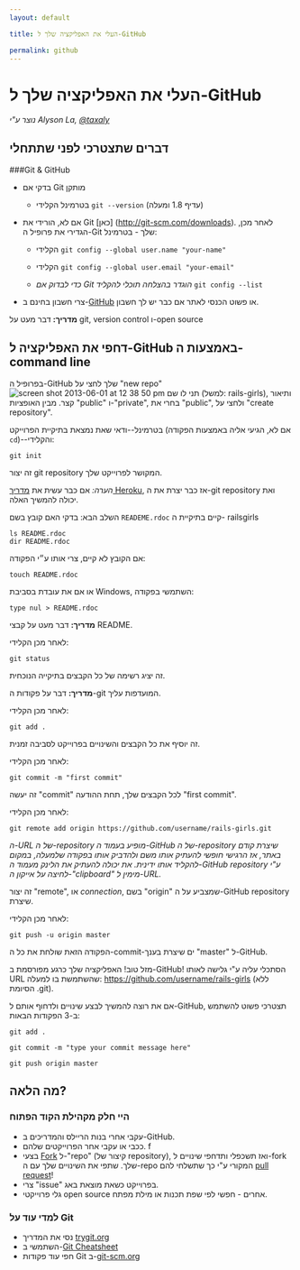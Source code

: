```yaml
---
layout: default

title: העלי את האפליקציה שלך ל-GitHub

permalink: github
---
```


# העלי את האפליקציה שלך ל-GitHub

*נוצר ע"י Alyson La, [@taxaly](https://www.twitter.com/taxaly)*

## דברים שתצטרכי לפני שתתחלי

###Git & GitHub

* בדקי אם Git מותקן
	* בטרמינל הקלידי `git --version` (עדיף 1.8 ומעלה)

* אם לא, הורידי את Git [כאן] (http://git-scm.com/downloads).
	לאחר מכן, הגדירי את פרופיל ה-Git שלך - בטרמינל:
	* הקלידי `git config --global user.name "your-name"`
	* הקלידי `git config --global user.email "your-email"`
        
	* _כדי לבדוק אם Git הוגדר בהצלחה תוכלי להקליד_ `git config --list`

* צרי חשבון בחינם ב-[GitHub](https://github.com) או פשוט הכנסי לאתר אם כבר יש לך חשבון.

**מדריך:** דבר מעט על git, version control ו-open source

## דחפי את האפליקציה ל-GitHub באמצעות ה-command line

בפרופיל ה-GitHub שלך לחצי על "new repo" ![screen shot 2013-06-01 at 12 38 50 pm](https://f.cloud.github.com/assets/2623954/595307/eb70c6cc-caf2-11e2-9d2d-60deb31ac049.png) תני לו שם (למשל: rails-girls), ותיאור קצר. מבין האופציות "public" ו-"private", בחרי את "public", ולחצי על "create repository".

בטרמינל--ודאי שאת נמצאת בתיקיית הפרוייקט (אם לא, הגיעי אליה באמצעות הפקודה `cd`)--והקלידי:

`git init`

זה יצור git repository המקושר לפרוייקט שלך.

*הערה:* אם כבר עשית את [מדריך Heroku](/heroku), אז כבר יצרת את ה-git repository ואת יכולה להמשיך האלה.

השלב הבא:
בדקי האם קובץ בשם `READEME.rdoc` קיים בתיקיית ה- railsgirls 

<div class="os-specific">
  <div class="nix">
    <code>ls README.rdoc</code>
  </div>
  <div class="win">
    <code>dir README.rdoc</code>
  </div>
</div>

אם הקובץ לא קיים, צרי אותו ע״י הפקודה:

`touch README.rdoc`

או אם את עובדת בסביבת Windows, השתמשי בפקודה:

`type nul > README.rdoc`

**מדריך:** דבר מעט על קבצי README.

לאחר מכן הקלידי:

`git status`

זה יציג רשימה של כל הקבצים בתיקייה הנוכחית.

**מדריך:** דבר על פקודות ה-git המועדפות עליך.

לאחר מכן הקלידי:

`git add .`

זה יוסיף את כל הקבצים והשינויים בפרוייקט לסביבה זמנית.

לאחר מכן הקלידי:

`git commit -m "first commit"`

זה יעשה "commit" לכל הקבצים שלך, תחת ההודעה "first commit".

לאחר מכן הקלידי:

`git remote add origin https://github.com/username/rails-girls.git`

_ה-URL של ה-repository מופיע בעמוד ה-GitHub של ה-repository שיצרת קודם באתר, אז הרגישי חופשי להעתיק אותו משם ולהדביק אותו בפקודה שלמעלה, במקום להקליד אותו ידינית. את יכולה להעתיק את הלינק מעמוד ה-GitHub repository ע"י לחיצה על אייקון ה-"clipboard" מימין ל-URL._

זה יצור "remote", או _connection_, בשם "origin" שמצביע על ה-GitHub repository שיצרת.

לאחר מכן הקלידי:

`git push -u origin master`

הפקודה הזאת שולחת את כל ה-commit-ים שיצרת בענך "master" ל-GitHub.

מזל טוב! האפליקציה שלך כרגע מפורסמת ב-GitHub! הסתכלי עליה ע"י גלישה לאותו URL שהשתמשת בו למעלה: https://github.com/username/rails-girls (ללא הסיומת .git).

אם את רוצה להמשיך לבצע שינויים ולדחוף אותם ל-GitHub, תצטרכי פשוט להשתמש ב-3 הפקודות הבאות:

`git add .`

`git commit -m "type your commit message here"`

`git push origin master`

## מה הלאה?

### היי חלק מקהילת הקוד הפתוח
 
 * עקבי אחרי בנות הריילס והמדריכים ב-GitHub.
 * ככבי או עקבי אחר הפרוייקטים שלהם. <span class="hebrew-fix">f</span>
 * בצעי [Fork](https://help.github.com/articles/fork-a-repo) ל-"repo" (קיצור של repository), ואז תשכפלי ותדחפי שינויים ל-fork שלך. שתפי את השינויים שלך עם ה-repo המקורי ע"י כך שתשלחי להם [pull request](https://help.github.com/articles/using-pull-requests)!
 * צרי "issue" בפרוייקט כשאת מוצאת באג.
 * גלי פרוייקטי open source אחרים - חפשי לפי שפת תכנות או מילת מפתח.

### למדי עוד על Git

 * נסי את המדריך [trygit.org](http://try.github.io/)
 * השתמשי ב-[Git Cheatsheet](https://na1.salesforce.com/help/doc/en/salesforce_git_developer_cheatsheet.pdf)
 * חפי עוד פקודות Git ב-[git-scm.org](http://git-scm.com/)
 